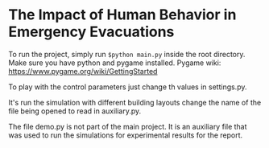 # The Impact of Human Behavior in Emergency Evacuations

To run the project, simply run ```$python main.py``` inside the root directory.
Make sure you have python and pygame installed.
Pygame wiki: https://www.pygame.org/wiki/GettingStarted

To play with the control parameters just change th values in settings.py.

It's run the simulation with different building layouts change the name of the file being opened to read in auxiliary.py.

The file demo.py is not part of the main project. It is an auxiliary file that was used to run the simulations for experimental results for the report.
